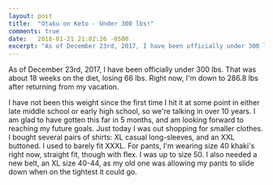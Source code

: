 ```yaml
---
layout: post
title:  "Otaku on Keto - Under 300 lbs!"
comments: true
date:   2018-01-21 21:02:26 -0500
excerpt: "As of December 23rd, 2017, I have been officially under 300 lbs. That was about 18 weeks on the diet, losing 66 lbs. Right now, I'm down to 286.8 lbs after returning from my vacation."
---
```

<p>As of December 23rd, 2017, I have been officially under 300 lbs. That was about 18 weeks on the diet, losing 66 lbs. Right now, I'm down to 286.8 lbs after returning from my vacation.</p><p>I have not been this weight since the first time I hit it at some point in either late middle school or early high school, so we're talking in over 10 years. I am glad to have gotten this far in 5 months, and am looking forward to reaching my future goals. Just today I was out shopping for smaller clothes. I bought several pairs of shirts: XL casual long-sleeves, and an XXL buttoned. I used to barely fit XXXL. For pants, I'm wearing size 40 khaki's right now, straight fit, though with flex. I was up to size 50. I also needed a new belt, an XL size 40-44, as my old one was allowing my pants to slide down when on the tightest it could go.</p>